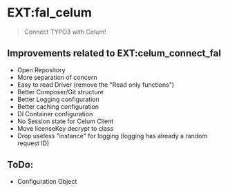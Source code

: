 # EXT:fal_celum

> Connect TYPO3 with Celum!

## Improvements related to EXT:celum_connect_fal

- Open Repository
- More separation of concern
- Easy to read Driver (remove the "Read only functions")
- Better Composer/Git structure
- Better Logging configuration
- Better caching configuration
- DI Container configuration
- No Session state for Celum Client
- Move licenseKey decrypt to class
- Drop useless "instance" for logging (logging has already a random request ID)

## ToDo:

- Configuration Object
